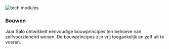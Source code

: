 ![tech modules](/assets/icon2.png)

### Bouwen
Jaar Salo ontwikkelt eenvoudige bouwprincipes ten behoeve van zelfvoorzienend wonen. De bouwprincipes zijn vrij toegankelijk en zelf uit te voeren. 
